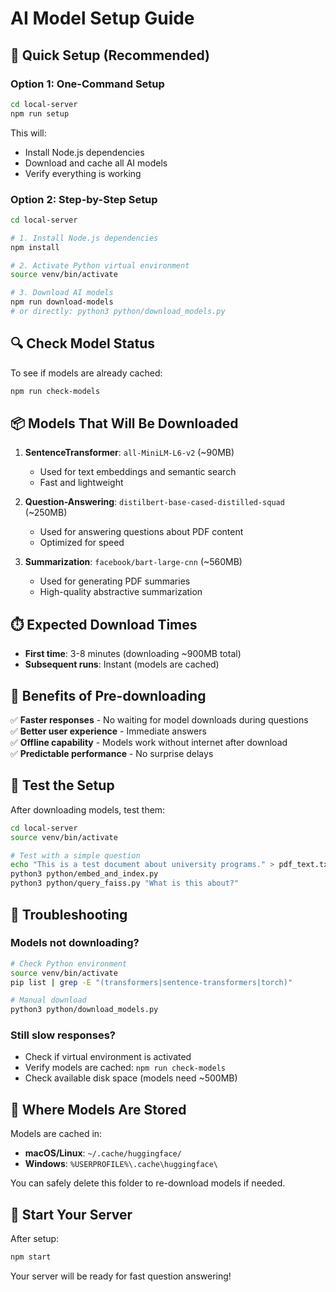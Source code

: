 # AI Model Setup Guide

## 🚀 Quick Setup (Recommended)

### Option 1: One-Command Setup

```bash
cd local-server
npm run setup
```

This will:

- Install Node.js dependencies
- Download and cache all AI models
- Verify everything is working

### Option 2: Step-by-Step Setup

```bash
cd local-server

# 1. Install Node.js dependencies
npm install

# 2. Activate Python virtual environment
source venv/bin/activate

# 3. Download AI models
npm run download-models
# or directly: python3 python/download_models.py
```

## 🔍 Check Model Status

To see if models are already cached:

```bash
npm run check-models
```

## 📦 Models That Will Be Downloaded

1. **SentenceTransformer**: `all-MiniLM-L6-v2` (~90MB)
   - Used for text embeddings and semantic search
   - Fast and lightweight

2. **Question-Answering**: `distilbert-base-cased-distilled-squad` (~250MB)
   - Used for answering questions about PDF content
   - Optimized for speed

3. **Summarization**: `facebook/bart-large-cnn` (~560MB)
   - Used for generating PDF summaries
   - High-quality abstractive summarization

## ⏱️ Expected Download Times

- **First time**: 3-8 minutes (downloading ~900MB total)
- **Subsequent runs**: Instant (models are cached)

## 🎯 Benefits of Pre-downloading

✅ **Faster responses** - No waiting for model downloads during questions  
✅ **Better user experience** - Immediate answers  
✅ **Offline capability** - Models work without internet after download  
✅ **Predictable performance** - No surprise delays  

## 🧪 Test the Setup

After downloading models, test them:

```bash
cd local-server
source venv/bin/activate

# Test with a simple question
echo "This is a test document about university programs." > pdf_text.txt
python3 python/embed_and_index.py
python3 python/query_faiss.py "What is this about?"
```

## 🔧 Troubleshooting

### Models not downloading?

```bash
# Check Python environment
source venv/bin/activate
pip list | grep -E "(transformers|sentence-transformers|torch)"

# Manual download
python3 python/download_models.py
```

### Still slow responses?

- Check if virtual environment is activated
- Verify models are cached: `npm run check-models`
- Check available disk space (models need ~500MB)

## 📁 Where Models Are Stored

Models are cached in:

- **macOS/Linux**: `~/.cache/huggingface/`
- **Windows**: `%USERPROFILE%\.cache\huggingface\`

You can safely delete this folder to re-download models if needed.

## 🚀 Start Your Server

After setup:

```bash
npm start
```

Your server will be ready for fast question answering!
